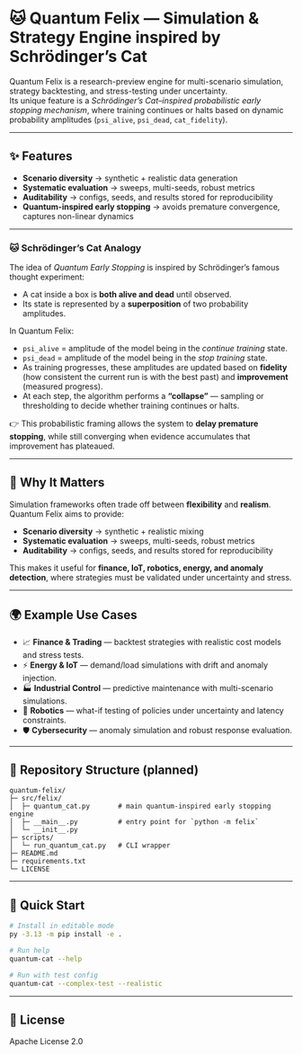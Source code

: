 
# 🐱 Quantum Felix — Simulation & Strategy Engine inspired by Schrödinger’s Cat  

Quantum Felix is a research-preview engine for multi-scenario simulation, strategy backtesting, and stress-testing under uncertainty.  
Its unique feature is a *Schrödinger’s Cat–inspired probabilistic early stopping mechanism*, where training continues or halts based on dynamic probability amplitudes (`psi_alive`, `psi_dead`, `cat_fidelity`).  

---

## ✨ Features  

- **Scenario diversity** → synthetic + realistic data generation  
- **Systematic evaluation** → sweeps, multi-seeds, robust metrics  
- **Auditability** → configs, seeds, and results stored for reproducibility  
- **Quantum-inspired early stopping** → avoids premature convergence, captures non-linear dynamics  

---

### 🐱 Schrödinger’s Cat Analogy  

The idea of *Quantum Early Stopping* is inspired by Schrödinger’s famous thought experiment:  
- A cat inside a box is **both alive and dead** until observed.  
- Its state is represented by a **superposition** of two probability amplitudes.  

In Quantum Felix:  
- `psi_alive` = amplitude of the model being in the *continue training* state.  
- `psi_dead` = amplitude of the model being in the *stop training* state.  
- As training progresses, these amplitudes are updated based on **fidelity** (how consistent the current run is with the best past) and **improvement** (measured progress).  
- At each step, the algorithm performs a **“collapse”** — sampling or thresholding to decide whether training continues or halts.  

👉 This probabilistic framing allows the system to **delay premature stopping**, while still converging when evidence accumulates that improvement has plateaued.  

---

## 📖 Why It Matters  

Simulation frameworks often trade off between **flexibility** and **realism**.  
Quantum Felix aims to provide:  
- **Scenario diversity** → synthetic + realistic mixing  
- **Systematic evaluation** → sweeps, multi-seeds, robust metrics  
- **Auditability** → configs, seeds, and results stored for reproducibility  

This makes it useful for **finance, IoT, robotics, energy, and anomaly detection**, where strategies must be validated under uncertainty and stress.  

---

## 🌍 Example Use Cases  

- 📈 **Finance & Trading** — backtest strategies with realistic cost models and stress tests.  
- ⚡ **Energy & IoT** — demand/load simulations with drift and anomaly injection.  
- 🏭 **Industrial Control** — predictive maintenance with multi-scenario simulations.  
- 🤖 **Robotics** — what-if testing of policies under uncertainty and latency constraints.  
- 🛡️ **Cybersecurity** — anomaly simulation and robust response evaluation.  

---

## 📂 Repository Structure (planned)  

```
quantum-felix/
├─ src/felix/
│  ├─ quantum_cat.py       # main quantum-inspired early stopping engine
│  ├─ __main__.py          # entry point for `python -m felix`
│  └─ __init__.py
├─ scripts/
│  └─ run_quantum_cat.py   # CLI wrapper
├─ README.md
├─ requirements.txt
└─ LICENSE
```

---

## 🚀 Quick Start  

```bash
# Install in editable mode
py -3.13 -m pip install -e .

# Run help
quantum-cat --help

# Run with test config
quantum-cat --complex-test --realistic
```

---

## 📜 License  

Apache License 2.0  
